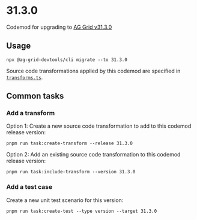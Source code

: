 # 31.3.0

Codemod for upgrading to [AG Grid v31.3.0](https://github.com/ag-grid/ag-grid/releases/tag/v31.3.0)

## Usage

```
npx @ag-grid-devtools/cli migrate --to 31.3.0
```

Source code transformations applied by this codemod are specified in [`transforms.ts`](./transforms.ts).

## Common tasks

### Add a transform

Option 1: Create a new source code transformation to add to this codemod release version:

```
pnpm run task:create-transform --release 31.3.0
```

Option 2: Add an existing source code transformation to this codemod release version:

```
pnpm run task:include-transform --version 31.3.0
```

### Add a test case

Create a new unit test scenario for this version:

```
pnpm run task:create-test --type version --target 31.3.0
```
